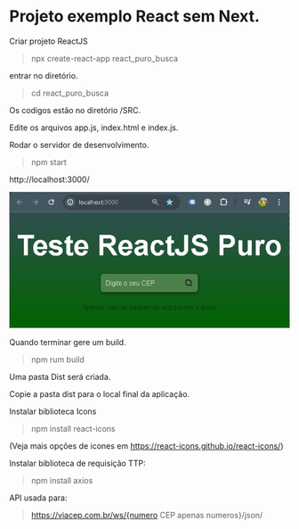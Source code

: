 # Projeto exemplo React sem Next.

Criar projeto ReactJS
> npx create-react-app react_puro_busca

entrar no diretório.

> cd react_puro_busca

Os codigos estão no diretório /SRC.

Edite os arquivos app.js, index.html e index.js.

Rodar o servidor de desenvolvimento.
>  npm start

http://localhost:3000/

![PrtScrBuscaCPF](public/PrtScrBuscaCPF.jpg "PrtScrBuscaCPF")




Quando terminar gere um build.
> npm rum build

Uma pasta Dist será criada.

Copie a pasta dist para o local final da aplicação.


Instalar biblioteca Icons
> npm install react-icons

(Veja mais opções de icones em https://react-icons.github.io/react-icons/)

Instalar biblioteca de requisição TTP:
> npm install axios


API usada para:
> https://viacep.com.br/ws/{numero CEP apenas numeros}/json/

